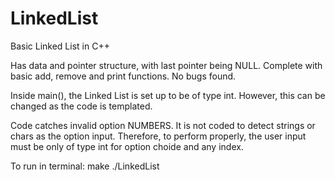 # LinkedList
Basic Linked List in C++

Has data and pointer structure, with last pointer being NULL.
Complete with basic add, remove and print functions.
No bugs found.

Inside main(), the Linked List is set up to be of type int. However, this can be changed as the code is templated.

Code catches invalid option NUMBERS. It is not coded to detect strings or chars as the option input. Therefore, to perform properly, the user input must be only of type int for option choide and any index.

To run in terminal: 
make
./LinkedList

